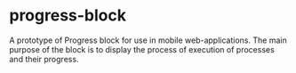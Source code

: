 # progress-block
A prototype of Progress block for use in mobile web-applications. The main purpose of the block is to display the process of execution of processes and their progress.
